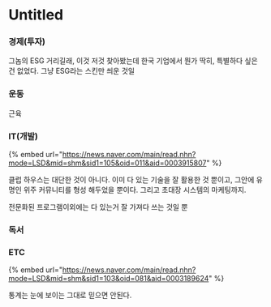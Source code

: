 # Untitled

### 경제\(투자\)

그놈의 ESG 거리길래, 이것 저것 찾아봤는데 한국 기업에서 뭔가 딱히, 특별하다 싶은건 없었다. 그냥 ESG라는 스킨만 씌운 것일

### 운동

근육

### IT\(개발\)

{% embed url="https://news.naver.com/main/read.nhn?mode=LSD&mid=shm&sid1=105&oid=011&aid=0003915807" %}

클럽 하우스는 대단한 것이 아니다. 이미 다 있는 기술을 잘 활용한 것 뿐이고, 그안에 유명인 위주 커뮤니티를 형성 해두었을 뿐이다. 그리고 초대장 시스템의 마케팅까지.

전문화된 프로그램이외에는 다 있는거 잘 가져다 쓰는 것일 뿐

### 독서



### ETC

{% embed url="https://news.naver.com/main/read.nhn?mode=LSD&mid=shm&sid1=103&oid=081&aid=0003189624" %}

통계는 눈에 보이는 그대로 믿으면 안된다. 

